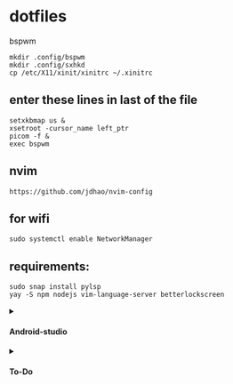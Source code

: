 # dotfiles
bspwm



```
mkdir .config/bspwm
mkdir .config/sxhkd
cp /etc/X11/xinit/xinitrc ~/.xinitrc
```

## enter these lines in last of the file
```
setxkbmap us &
xsetroot -cursor_name left_ptr
picom -f &
exec bspwm
```
## nvim
```
https://github.com/jdhao/nvim-config
```

## for wifi
```
sudo systemctl enable NetworkManager
````

## requirements:
```
sudo snap install pylsp
yay -S npm nodejs vim-language-server betterlockscreen
```
<details>
<summary><h4>Android-studio</h4></summary>

## To run android-studio smothly
```
sudo _JAVA_AWT_WM_NONREPARENTING=1 android-studio
```
</details>
<details>
<summary><h4>To-Do</h4></summary>

- [ ] Making an automated script
- [ ] Theme script

</details>

